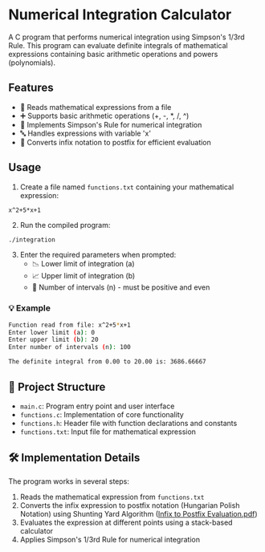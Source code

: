 # Numerical Integration Calculator

A C program that performs numerical integration using Simpson's 1/3rd Rule. This program can evaluate definite integrals of mathematical expressions containing basic arithmetic operations and powers (polynomials).

## Features

- 📝 Reads mathematical expressions from a file
- ➕ Supports basic arithmetic operations (+, -, *, /, ^)
- 🧮 Implements Simpson's Rule for numerical integration
- 🔤 Handles expressions with variable 'x'
- 🔄 Converts infix notation to postfix for efficient evaluation

## Usage

1. Create a file named `functions.txt` containing your mathematical expression:
```
x^2+5*x+1
```

2. Run the compiled program:
```bash
./integration
```

3. Enter the required parameters when prompted:
   - 📉 Lower limit of integration (a)
   - 📈 Upper limit of integration (b)
   - 🔢 Number of intervals (n) - must be positive and even

### 💡 Example

```bash
Function read from file: x^2+5*x+1
Enter lower limit (a): 0
Enter upper limit (b): 20
Enter number of intervals (n): 100

The definite integral from 0.00 to 20.00 is: 3686.66667
```

## 📂 Project Structure

- `main.c`: Program entry point and user interface
- `functions.c`: Implementation of core functionality
- `functions.h`: Header file with function declarations and constants
- `functions.txt`: Input file for mathematical expression

## 🛠️ Implementation Details

The program works in several steps:
1. Reads the mathematical expression from `functions.txt`
2. Converts the infix expression to postfix notation (Hungarian Polish Notation) using Shunting Yard Algorithm ([Infix to Postfix Evaluation.pdf](https://github.com/Somshuvra22/Numerical-Analysis-in-C-Simpsons-Integration/blob/e37654a53baae5eb3cd7beac73032cb162feccee/Infix%20to%20Postfix%20Evaluation.pdf))
3. Evaluates the expression at different points using a stack-based calculator
4. Applies Simpson's 1/3rd Rule for numerical integration

